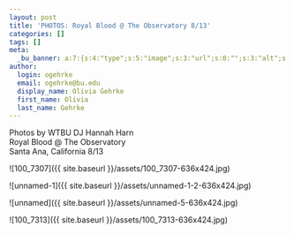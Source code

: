 ```yaml
---
layout: post
title: 'PHOTOS: Royal Blood @ The Observatory 8/13'
categories: []
tags: []
meta:
  _bu_banner: a:7:{s:4:"type";s:5:"image";s:3:"url";s:0:"";s:3:"alt";s:0:"";s:7:"post_id";s:0:"";s:4:"html";s:0:"";s:8:"position";s:12:"contentWidth";s:7:"caption";s:0:"";}
author:
  login: ogehrke
  email: ogehrke@bu.edu
  display_name: Olivia Gehrke
  first_name: Olivia
  last_name: Gehrke
---
```

Photos by WTBU DJ Hannah Harn  
Royal Blood @ The Observatory  
Santa Ana, California 8/13

![100_7307]({{ site.baseurl }}/assets/100_7307-636x424.jpg)

![unnamed-1]({{ site.baseurl }}/assets/unnamed-1-2-636x424.jpg)

![unnamed]({{ site.baseurl }}/assets/unnamed-5-636x424.jpg)

![100_7313]({{ site.baseurl }}/assets/100_7313-636x424.jpg)
